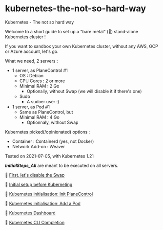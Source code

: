 # kubernetes-the-not-so-hard-way

Kubernetes - The not so hard way

Welcome to a short guide to set up a "bare metal" (:metal:) stand-alone Kubernetes cluster !

If you want to sandbox your own Kubernetes cluster, without any AWS, GCP or Azure account, let's go.

What we need, 2 servers :
 * 1 server, as PlaneControl #1
   * OS : Debian
   * CPU Cores : 2 or more
   * Minimal RAM : 2 Go
     * Optionally, without Swap (we will disable it if there's one)
   * Sudo
     * A sudoer user :)
 * 1 server, as Pod #1
   * Same as PlaneControl, but
   * Minimal RAM : 4 Go
     * Optionnaly, without Swap

Kubernetes picked(/opinionated) options :
 * Container : Containerd (yes, not Docker)
 * Network Add-on : Weaver

Tested on 2021-07-05, with Kubernetes 1.21

**_InitialSteps_All_** are meant to be executed on all servers.

:footprints: [First, let's disable the Swap](00_InitialSteps_All_DisableSwap.md)

:footprints: [Initial setup before Kuberneting](01_InitialSteps_All_Install.md)

:footprints: [Kubernetes initialisation: Init PlaneControl](02_Kubernetes_Init.md)

:footprints: [Kubernetes initialisation: Add a Pod](03_Kubernetes_Pod_Join.md)

:footprints: [Kubernetes Dashboard](04_Kubernetes_Dashboard.md)

:footprints: [Kubernetes CLI Completion](05_Kubernetes_CLI_Completion.md)

